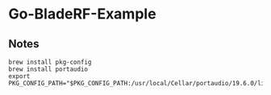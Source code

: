 # Go-BladeRF-Example

## Notes

```shell
brew install pkg-config
brew install portaudio
export PKG_CONFIG_PATH="$PKG_CONFIG_PATH:/usr/local/Cellar/portaudio/19.6.0/lib/pkgconfig"
```
